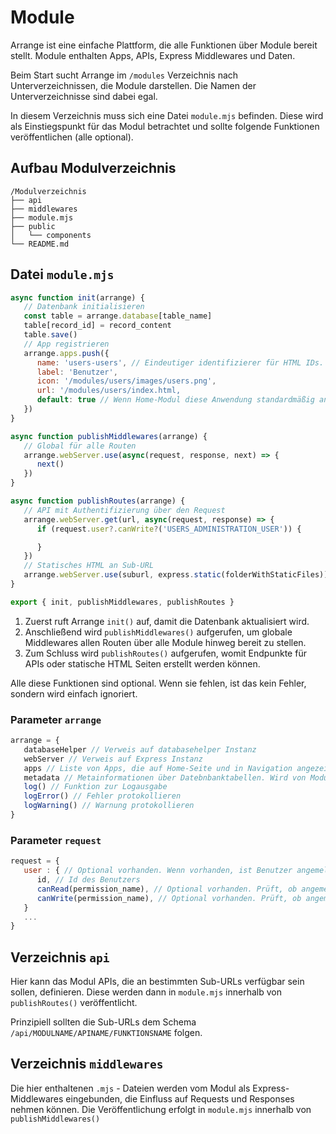 # Module

Arrange ist eine einfache Plattform, die alle Funktionen über Module bereit stellt.
Module enthalten Apps, APIs, Express Middlewares und Daten.

Beim Start sucht Arrange im `/modules` Verzeichnis nach Unterverzeichnissen, die Module darstellen.
Die Namen der Unterverzeichnisse sind dabei egal.

In diesem Verzeichnis muss sich eine Datei `module.mjs` befinden.
Diese wird als Einstiegspunkt für das Modul betrachtet und sollte folgende Funktionen veröffentlichen (alle optional).


## Aufbau Modulverzeichnis

```
/Modulverzeichnis
├── api
├── middlewares
├── module.mjs
├── public
│   └── components
└── README.md
```


## Datei `module.mjs`

```js
async function init(arrange) {
   // Datenbank initialisieren
   const table = arrange.database[table_name]
   table[record_id] = record_content
   table.save()
   // App registrieren
   arrange.apps.push({
      name: 'users-users', // Eindeutiger identifizierer für HTML IDs. Sollte aus Modulnamen und Appnamen bestehen
      label: 'Benutzer',
      icon: '/modules/users/images/users.png',
      url: '/modules/users/index.html,
      default: true // Wenn Home-Modul diese Anwendung standardmäßig anzeigen soll
   })
}

async function publishMiddlewares(arrange) {
   // Global für alle Routen
   arrange.webServer.use(async(request, response, next) => {
      next()
   })
}

async function publishRoutes(arrange) {
   // API mit Authentifizierung über den Request
   arrange.webServer.get(url, async(request, response) => {
      if (request.user?.canWrite?('USERS_ADMINISTRATION_USER')) {

      }
   })
   // Statisches HTML an Sub-URL
   arrange.webServer.use(suburl, express.static(folderWithStaticFiles))
}

export { init, publishMiddlewares, publishRoutes }
```

1. Zuerst ruft Arrange `init()` auf, damit die Datenbank aktualisiert wird.
2. Anschließend wird `publishMiddlewares()` aufgerufen, um globale Middlewares allen Routen über alle Module hinweg bereit zu stellen.
3. Zum Schluss wird `publishRoutes()` aufgerufen, womit Endpunkte für APIs oder statische HTML Seiten erstellt werden können.

Alle diese Funktionen sind optional. Wenn sie fehlen, ist das kein Fehler, sondern wird einfach ignoriert.


### Parameter `arrange`

```js
arrange = {
   databaseHelper // Verweis auf databasehelper Instanz
   webServer // Verweis auf Express Instanz
   apps // Liste von Apps, die auf Home-Seite und in Navigation angezeigt werden. Wird von Modul "home" geparst
   metadata // Metainformationen über Datebnbanktabellen. Wird von Modul "home" geparst
   log() // Funktion zur Logausgabe
   logError() // Fehler protokollieren
   logWarning() // Warnung protokollieren
}
```

### Parameter `request`

```js
request = {
   user : { // Optional vorhanden. Wenn vorhanden, ist Benutzer angemeldet
      id, // Id des Benutzers
      canRead(permission_name), // Optional vorhanden. Prüft, ob angemeldeter Benutzer bestimmte Leseberechtigung hat
      canWrite(permission_name), // Optional vorhanden. Prüft, ob angemeldeter Benutzer bestimmte Schreibberechtigung hat
   }
   ...
}
```


## Verzeichnis `api`

Hier kann das Modul APIs, die an bestimmten Sub-URLs verfügbar sein sollen, definieren.
Diese werden dann in `module.mjs` innerhalb von `publishRoutes()` veröffentlicht.

Prinzipiell sollten die Sub-URLs dem Schema `/api/MODULNAME/APINAME/FUNKTIONSNAME` folgen.


## Verzeichnis `middlewares`

Die hier enthaltenen `.mjs` - Dateien werden vom Modul als Express-Middlewares eingebunden, die Einfluss auf Requests und Responses nehmen können.
Die Veröffentlichung erfolgt in `module.mjs` innerhalb von `publishMiddlewares()`

